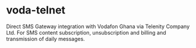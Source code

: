 # voda-telnet
Direct SMS Gateway integration with Vodafon Ghana via Telenity Company Ltd. For SMS content subscription, unsubscription and billing and transmission of daily messages.
